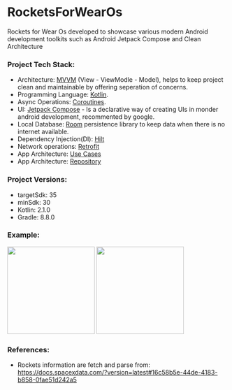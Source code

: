 # RocketsForWearOs

Rockets for Wear Os developed to showcase various modern Android development toolkits such as Android Jetpack Compose and Clean Architecture 

### Project Tech Stack:

  - Architecture: [MVVM](https://developer.android.com/topic/architecture) (View - ViewModle - Model), helps to keep project clean and maintainable by offering seperation of concerns.
  - Programming Language: [Kotlin](https://kotlinlang.org/docs/android-overview.html).
  - Async Operations: [Coroutines](https://developer.android.com/kotlin/coroutines).
  - UI: [Jetpack Compose](https://developer.android.com/compose) - Is a declarative way of creating UIs in monder android development, recommented by google.
  - Local Database: [Room](https://developer.android.com/training/data-storage/room) persistence library to keep data when there is no internet available.
  - Dependency Injection(DI): [Hilt](https://developer.android.com/training/dependency-injection/hilt-android)
  - Network operations: [Retrofit](https://square.github.io/retrofit/)
  - App Architecture: [Use Cases](https://developer.android.com/topic/architecture/domain-layer#dependencies)
  - App Architecture: [Repository](https://developer.android.com/topic/architecture/data-layer#architecture)

### Project Versions:
  * targetSdk: 35
  * minSdk: 30
  * Kotlin: 2.1.0
  * Gradle: 8.8.0

### Example: 
<img src="https://github.com/r1n1os/RocketsForWearOS/assets/32699540/0d878430-5917-4634-9a69-9f92cb40702c" width="200">
<img src="https://github.com/r1n1os/RocketsForWearOS/assets/32699540/8dd7af18-cd8e-47a6-b605-7c102f9b06f8" width="200">

### References:
 * Rockets information are fetch and parse from: https://docs.spacexdata.com/?version=latest#16c58b5e-44de-4183-b858-0fae51d242a5
